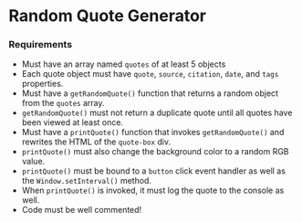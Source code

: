 # Random Quote Generator

### Requirements
*  Must have an array named `quotes` of at least 5 objects
*  Each quote object must have `quote`, `source`, `citation`, `date`, and `tags` properties.
*  Must have a `getRandomQuote()` function that returns a random object from the `quotes` array.
*  `getRandomQuote()` must not return a duplicate quote until all quotes have been viewed at least once.
*  Must have a `printQuote()` function that invokes `getRandomQuote()` and rewrites the HTML of the `quote-box` div.
*  `printQuote()` must also change the background color to a random RGB value.
*  `printQuote()` must be bound to a `button` click event handler as well as the `Window.setInterval()` method.
*  When `printQuote()` is invoked, it must log the quote to the console as well.
*  Code must be well commented!